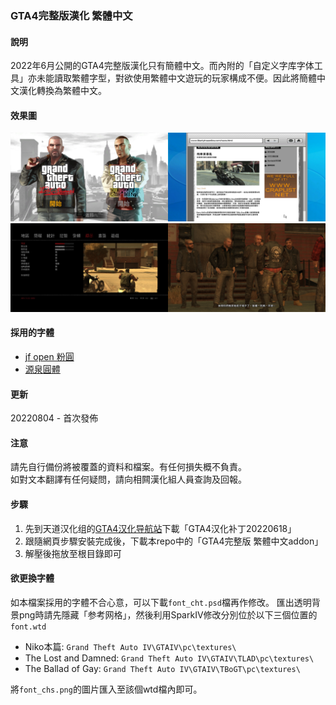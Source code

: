 ### GTA4完整版漢化 繁體中文

#### 說明
2022年6月公開的GTA4完整版漢化只有簡體中文。而內附的「自定义字库字体工具」亦未能讀取繁體字型，對欲使用繁體中文遊玩的玩家構成不便。因此將簡體中文漢化轉換為繁體中文。<br>

#### 效果圖
<img src="https://github.com/Megumi-B/GTA4_FullTran_CHT/raw/main/Showcase_1.jpg" width="50%"><img src="https://github.com/Megumi-B/GTA4_FullTran_CHT/raw/main/Showcase_2.jpg" width="50%">
<img src="https://github.com/Megumi-B/GTA4_FullTran_CHT/raw/main/Showcase_3.jpg" width="50%"><img src="https://github.com/Megumi-B/GTA4_FullTran_CHT/raw/main/Showcase_4.jpg" width="50%">

#### 採用的字體
- [jf open 粉圓](https://github.com/justfont/open-huninn-font)
- [源泉圓體](https://github.com/ButTaiwan/gensen-font)

#### 更新
20220804 - 首次發佈

#### 注意
請先自行備份將被覆蓋的資料和檔案。有任何損失概不負責。<br>
如對文本翻譯有任何疑問，請向相闗漢化組人員查詢及回報。<br>

#### 步驟
1. 先到天道汉化组的[GTA4汉化导航站](https://b9348.gitee.io/#1)下載「GTA4汉化补丁20220618」<br>
2. 跟隨網頁步驟安裝完成後，下載本repo中的「GTA4完整版 繁體中文addon」<br>
3. 解壓後拖放至根目錄即可<br>

#### 欲更換字體
如本檔案採用的字體不合心意，可以下載`font_cht.psd`檔再作修改。
匯出透明背景png時請先隱藏「参考网格」，然後利用SparkIV修改分別位於以下三個位置的`font.wtd`
- Niko本篇: `Grand Theft Auto IV\GTAIV\pc\textures\`
- The Lost and Damned: `Grand Theft Auto IV\GTAIV\TLAD\pc\textures\`
- The Ballad of Gay: `Grand Theft Auto IV\GTAIV\TBoGT\pc\textures\`

將`font_chs.png`的圖片匯入至該個wtd檔內即可。<br>
